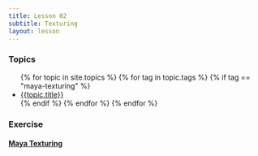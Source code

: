 ```yaml
---
title: Lesson 02
subtitle: Texturing
layout: lesson
---
```


### Topics
<ul>
 {% for topic in site.topics %}
   {% for tag in topic.tags %}
       {% if tag == "maya-texturing" %}
           <li><a href="{{ topic.url | prepend: site.baseurl }}">{{topic.title}}</a></li>
        {% endif %}
   {% endfor %}
 {% endfor %}
</ul>

### Exercise
 
#### <a href="/3d-digital-art-and-design--oer/exercises/maya-texturing/maya-texturing.html"><span class="exercise-title">Maya Texturing</span></a>